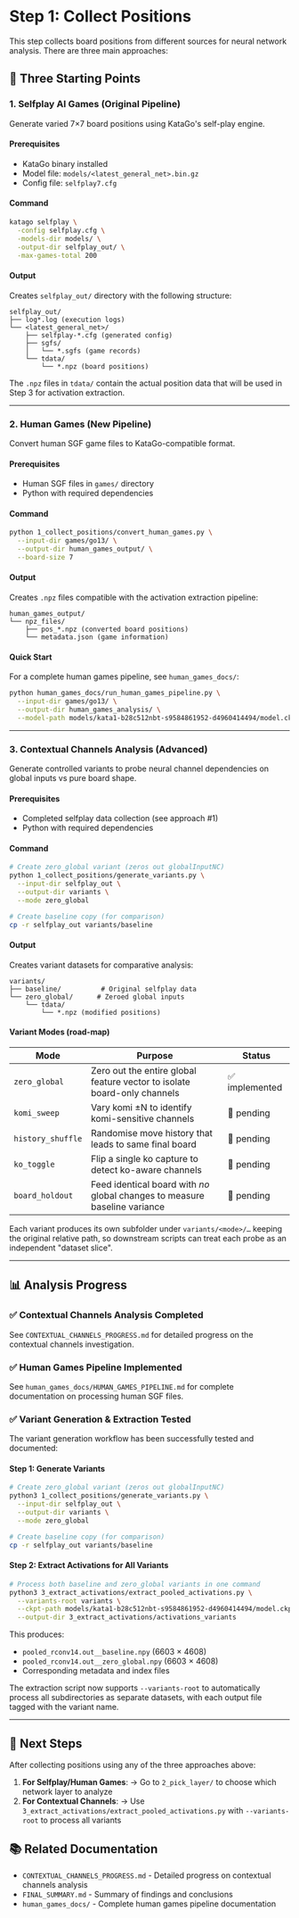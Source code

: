 # Step 1: Collect Positions

This step collects board positions from different sources for neural network analysis. There are three main approaches:

## 🎯 Three Starting Points

### 1. **Selfplay AI Games** (Original Pipeline)
Generate varied 7×7 board positions using KataGo's self-play engine.

#### Prerequisites
- KataGo binary installed
- Model file: `models/<latest_general_net>.bin.gz`  <!-- e.g. kata1-b28c512nbt-sXXXXX.bin.gz -->
- Config file: `selfplay7.cfg`

#### Command
```bash
katago selfplay \
  -config selfplay.cfg \
  -models-dir models/ \
  -output-dir selfplay_out/ \
  -max-games-total 200
```

#### Output
Creates `selfplay_out/` directory with the following structure:
```
selfplay_out/
├── log*.log (execution logs)
└── <latest_general_net>/
    ├── selfplay-*.cfg (generated config)
    ├── sgfs/
    │   └── *.sgfs (game records)
    └── tdata/
        └── *.npz (board positions)
```

The `.npz` files in `tdata/` contain the actual position data that will be used in Step 3 for activation extraction.

---

### 2. **Human Games** (New Pipeline)
Convert human SGF game files to KataGo-compatible format.

#### Prerequisites
- Human SGF files in `games/` directory
- Python with required dependencies

#### Command
```bash
python 1_collect_positions/convert_human_games.py \
  --input-dir games/go13/ \
  --output-dir human_games_output/ \
  --board-size 7
```

#### Output
Creates `.npz` files compatible with the activation extraction pipeline:
```
human_games_output/
└── npz_files/
    ├── pos_*.npz (converted board positions)
    └── metadata.json (game information)
```

#### Quick Start
For a complete human games pipeline, see `human_games_docs/`:
```bash
python human_games_docs/run_human_games_pipeline.py \
  --input-dir games/go13/ \
  --output-dir human_games_analysis/ \
  --model-path models/kata1-b28c512nbt-s9584861952-d4960414494/model.ckpt
```

---

### 3. **Contextual Channels Analysis** (Advanced)
Generate controlled variants to probe neural channel dependencies on global inputs vs pure board shape.

#### Prerequisites
- Completed selfplay data collection (see approach #1)
- Python with required dependencies

#### Command
```bash
# Create zero_global variant (zeros out globalInputNC)
python 1_collect_positions/generate_variants.py \
  --input-dir selfplay_out \
  --output-dir variants \
  --mode zero_global

# Create baseline copy (for comparison)
cp -r selfplay_out variants/baseline
```

#### Output
Creates variant datasets for comparative analysis:
```
variants/
├── baseline/          # Original selfplay data
└── zero_global/      # Zeroed global inputs
    └── tdata/
        └── *.npz (modified positions)
```

#### Variant Modes (road-map)
| Mode            | Purpose                              | Status |
|-----------------|--------------------------------------|--------|
| `zero_global`   | Zero out the entire global feature vector to isolate board-only channels | ✅ implemented |
| `komi_sweep`    | Vary komi ±N to identify komi-sensitive channels | 🚧 pending |
| `history_shuffle` | Randomise move history that leads to same final board | 🚧 pending |
| `ko_toggle`     | Flip a single ko capture to detect ko-aware channels | 🚧 pending |
| `board_holdout` | Feed identical board with *no* global changes to measure baseline variance | 🚧 pending |

Each variant produces its own subfolder under `variants/<mode>/…` keeping the original relative path, so downstream scripts can treat each probe as an independent "dataset slice".

---

## 📊 Analysis Progress

### ✅ **Contextual Channels Analysis Completed**
See `CONTEXTUAL_CHANNELS_PROGRESS.md` for detailed progress on the contextual channels investigation.

### ✅ **Human Games Pipeline Implemented**
See `human_games_docs/HUMAN_GAMES_PIPELINE.md` for complete documentation on processing human SGF files.

### ✅ **Variant Generation & Extraction Tested**
The variant generation workflow has been successfully tested and documented:

#### Step 1: Generate Variants
```bash
# Create zero_global variant (zeros out globalInputNC)
python3 1_collect_positions/generate_variants.py \
  --input-dir selfplay_out \
  --output-dir variants \
  --mode zero_global

# Create baseline copy (for comparison)
cp -r selfplay_out variants/baseline
```

#### Step 2: Extract Activations for All Variants
```bash
# Process both baseline and zero_global variants in one command
python3 3_extract_activations/extract_pooled_activations.py \
  --variants-root variants \
  --ckpt-path models/kata1-b28c512nbt-s9584861952-d4960414494/model.ckpt \
  --output-dir 3_extract_activations/activations_variants
```

This produces:
- `pooled_rconv14.out__baseline.npy` (6603 × 4608)
- `pooled_rconv14.out__zero_global.npy` (6603 × 4608)
- Corresponding metadata and index files

The extraction script now supports `--variants-root` to automatically process all subdirectories as separate datasets, with each output file tagged with the variant name.

---

## 🎯 Next Steps

After collecting positions using any of the three approaches above:

1. **For Selfplay/Human Games**: → Go to `2_pick_layer/` to choose which network layer to analyze
2. **For Contextual Channels**: → Use `3_extract_activations/extract_pooled_activations.py` with `--variants-root` to process all variants

## 📚 Related Documentation

- `CONTEXTUAL_CHANNELS_PROGRESS.md` - Detailed progress on contextual channels analysis
- `FINAL_SUMMARY.md` - Summary of findings and conclusions
- `human_games_docs/` - Complete human games pipeline documentation 